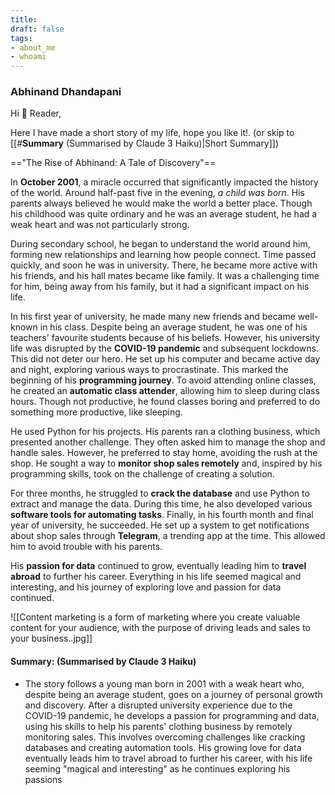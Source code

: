 ```yaml
---
title:
draft: false
tags:
- about_me
- whoami
---
```


### Abhinand Dhandapani

Hi 👋  Reader, 

Here I have made a short story of my life, hope you like it!.  (or skip to [[#**Summary** (Summarised by Claude 3 Haiku)|Short Summary]])

=="The Rise of Abhinand: A Tale of Discovery"==


In **October 2001**, a miracle occurred that significantly impacted the history of the world. Around half-past five in the evening, _a child was born_. His parents always believed he would make the world a better place. Though his childhood was quite ordinary and he was an average student, he had a weak heart and was not particularly strong.

During secondary school, he began to understand the world around him, forming new relationships and learning how people connect. Time passed quickly, and soon he was in university. There, he became more active with his friends, and his hall mates became like family. It was a challenging time for him, being away from his family, but it had a significant impact on his life.

In his first year of university, he made many new friends and became well-known in his class. Despite being an average student, he was one of his teachers' favourite students because of his beliefs. However, his university life was disrupted by the **COVID-19 pandemic** and subsequent lockdowns. This did not deter our hero. He set up his computer and became active day and night, exploring various ways to procrastinate. This marked the beginning of his **programming journey**. To avoid attending online classes, he created an **automatic class attender**, allowing him to sleep during class hours. Though not productive, he found classes boring and preferred to do something more productive, like sleeping.

He used Python for his projects. His parents ran a clothing business, which presented another challenge. They often asked him to manage the shop and handle sales. However, he preferred to stay home, avoiding the rush at the shop. He sought a way to **monitor shop sales remotely** and, inspired by his programming skills, took on the challenge of creating a solution.

For three months, he struggled to **crack the database** and use Python to extract and manage the data. During this time, he also developed various **software tools for automating tasks**. Finally, in his fourth month and final year of university, he succeeded. He set up a system to get notifications about shop sales through **Telegram**, a trending app at the time. This allowed him to avoid trouble with his parents.

His **passion for data** continued to grow, eventually leading him to **travel abroad** to further his career. Everything in his life seemed magical and interesting, and his journey of exploring love and passion for data continued.

![[Content marketing is a form of marketing where you create valuable content for your audience, with the purpose of driving leads and sales to your business..jpg]]


####  **Summary**: (Summarised by Claude 3 Haiku) 
- The story follows a young man born in 2001 with a weak heart who, despite being an average student, goes on a journey of personal growth and discovery. After a disrupted university experience due to the COVID-19 pandemic, he develops a passion for programming and data, using his skills to help his parents' clothing business by remotely monitoring sales. This involves overcoming challenges like cracking databases and creating automation tools. His growing love for data eventually leads him to travel abroad to further his career, with his life seeming "magical and interesting" as he continues exploring his passions